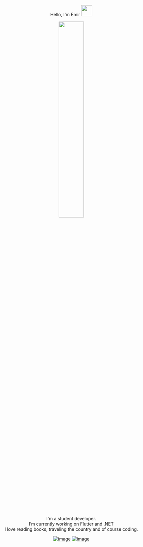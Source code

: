 <p align="center" dir="auto">Hello, I'm Emir <a href="https://rahulmahesh.me/" rel="nofollow"><img src="https://camo.githubusercontent.com/e8e7b06ecf583bc040eb60e44eb5b8e0ecc5421320a92929ce21522dbc34c891/68747470733a2f2f6d656469612e67697068792e636f6d2f6d656469612f6876524a434c467a6361737252346961377a2f67697068792e676966" width="35px" data-canonical-src="https://media.giphy.com/media/hvRJCLFzcasrR4ia7z/giphy.gif" style="max-width: 100%;"></a></p>

<p align="center" dir="auto"><a target="_blank" rel="noopener noreferrer" href="https://user-images.githubusercontent.com/22797857/90096358-dba16400-dd54-11ea-8e44-e181ada72661.gif"><img src="https://user-images.githubusercontent.com/22797857/90096358-dba16400-dd54-11ea-8e44-e181ada72661.gif" width="40%" style="max-width: 100%;"></a></p>

<p align="center" dir="auto">I'm a student developer.<br> I’m currently working on Flutter and .NET<br> I love reading books, traveling the country and of course coding.<br></p>

<div align="center" dir="auto">
<p dir="auto"><a href="https://www.linkedin.com/in/muhammed-emir-gozcu" rel="nofollow"><img src="https://camo.githubusercontent.com/a80d00f23720d0bc9f55481cfcd77ab79e141606829cf16ec43f8cacc7741e46/68747470733a2f2f696d672e736869656c64732e696f2f62616467652f4c696e6b6564496e2d3030373742353f7374796c653d666f722d7468652d6261646765266c6f676f3d6c696e6b6564696e266c6f676f436f6c6f723d7768697465" alt="image" data-canonical-src="https://img.shields.io/badge/LinkedIn-0077B5?style=for-the-badge&amp;logo=linkedin&amp;logoColor=white" style="max-width: 100%;"></a>  
<a href="mailto:emirgzc4@gmail.com"><img src="https://camo.githubusercontent.com/3ea19b9a3ba18fbf490f624870eb5ba36d25ebfaf0fbcf1edd573029322cc497/68747470733a2f2f696d672e736869656c64732e696f2f62616467652f476d61696c2d4534343035463f7374796c653d666f722d7468652d6261646765266c6f676f3d676d61696c266c6f676f436f6c6f723d7768697465" alt="image" data-canonical-src="https://img.shields.io/badge/Gmail-E4405F?style=for-the-badge&amp;logo=gmail&amp;logoColor=white" style="max-width: 100%;"></a></p>
</div>
